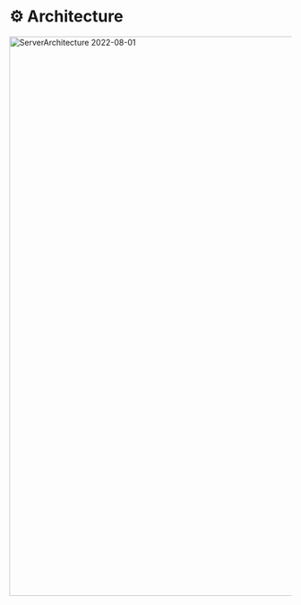 # ⚙️ Architecture

<img width="1000" alt="ServerArchitecture 2022-08-01" src="https://user-images.githubusercontent.com/65909160/182089163-57e048a7-8f2d-4d42-9f15-bfa9097bf105.png">
